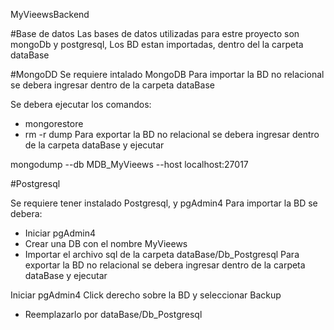 MyVieewsBackend

#Base de datos
Las bases de datos utilizadas para estre proyecto son mongoDb y postgresql, Los BD estan importadas, dentro del la carpeta dataBase


#MongoDD
Se requiere intalado MongoDB Para importar la BD no relacional se debera ingresar dentro de la carpeta dataBase

Se debera ejecutar los comandos:

  -  mongorestore
  -   rm -r dump
Para exportar la BD no relacional se debera ingresar dentro de la carpeta dataBase y ejecutar

mongodump --db MDB_MyVieews --host localhost:27017

#Postgresql

Se requiere tener instalado Postgresql, y pgAdmin4 Para importar la BD se debera:

- Iniciar pgAdmin4
- Crear una DB con el nombre MyVieews
- Importar el archivo sql de la carpeta dataBase/Db_Postgresql
Para exportar la BD no relacional se debera ingresar dentro de la carpeta dataBase y ejecutar

Iniciar pgAdmin4
Click derecho sobre la BD y seleccionar Backup
- Reemplazarlo por dataBase/Db_Postgresql
